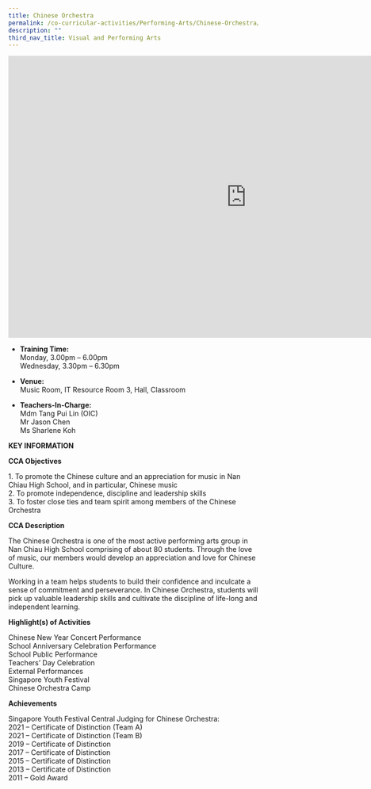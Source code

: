```yaml
---
title: Chinese Orchestra
permalink: /co-curricular-activities/Performing-Arts/Chinese-Orchestra/
description: ""
third_nav_title: Visual and Performing Arts
---
```


<iframe allowfullscreen="true" height="569" width="960" frameborder="0" src="https://docs.google.com/presentation/d/e/2PACX-1vROTMzIgjqbJxyMsn-sTeouAKJ29k2EZ6JYPC8RzvcpgjkTUsAQqgdT5qR_u-wA7tPubBddWk8XvoDv/embed?start=false&amp;loop=false&amp;delayms=3000"></iframe>

*   **Training Time:**<br> Monday,  3.00pm – 6.00pm  
    Wednesday,  3.30pm – 6.30pm  
    
*  **Venue:**<br> Music Room,  IT Resource Room 3, Hall, Classroom

*  **Teachers-In-Charge:**<br> 
Mdm Tang Pui Lin (OIC)  
    Mr Jason Chen<br>
		Ms Sharlene Koh
		
**KEY INFORMATION**

**CCA Objectives**

1\. To promote the Chinese culture and an appreciation for music in Nan Chiau High School, and in particular, Chinese music<br>
2\. To promote independence, discipline and leadership skills<br>
3\. To foster close ties and team spirit among members of the Chinese Orchestra

**CCA Description**

The Chinese Orchestra is one of the most active performing arts group in Nan Chiau High School comprising of about 80 students. Through the love of music, our members would develop an appreciation and love for Chinese Culture.

  

Working in a team helps students to build their confidence and inculcate a sense of commitment and perseverance. In Chinese Orchestra, students will pick up valuable leadership skills and cultivate the discipline of life-long and independent learning.

**Highlight(s) of Activities**

Chinese New Year Concert Performance<br>
School Anniversary Celebration Performance<br>
School Public Performance<br>
Teachers’ Day Celebration<br>
External Performances<br>
Singapore Youth Festival<br>
Chinese Orchestra Camp

**Achievements**

Singapore Youth Festival Central Judging for Chinese Orchestra:<br>
2021 – Certificate of Distinction (Team A)<br>
2021 – Certificate of Distinction (Team B)<br>
2019 – Certificate of Distinction<br>
2017 – Certificate of Distinction<br>
2015 – Certificate of Distinction<br>
2013 – Certificate of Distinction<br>
2011 – Gold Award